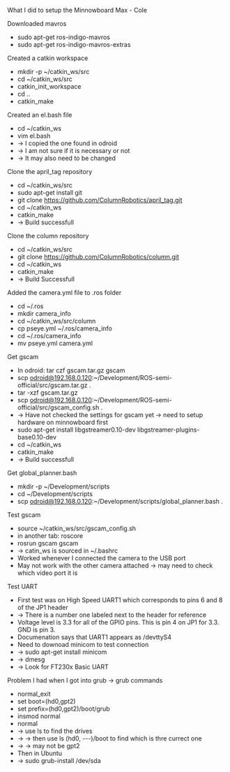 What I did to setup the Minnowboard Max - Cole

Downloaded mavros
* sudo apt-get ros-indigo-mavros
* sudo apt-get ros-indigo-mavros-extras

Created a catkin workspace
* mkdir -p ~/catkin_ws/src
* cd ~/catkin_ws/src
* catkin_init_workspace
* cd ..
* catkin_make

Created an el.bash file
* cd ~/catkin_ws
* vim el.bash
* -> I copied the one found in odroid
* -> I am not sure if it is necessary or not
* -> It may also need to be changed

Clone the april_tag repository
* cd ~/catkin_ws/src
* sudo apt-get install git
* git clone https://github.com/ColumnRobotics/april_tag.git
* cd ~/catkin_ws
* catkin_make
* -> Build successfull

Clone the column repository
* cd ~/catkin_ws/src
* git clone https://github.com/ColumnRobotics/column.git
* cd ~/catkin_ws
* catkin_make
* -> Build Successfull

Added the camera.yml file to .ros folder
* cd ~/.ros
* mkdir camera_info
* cd ~/catkin_ws/src/column
* cp pseye.yml ~/.ros/camera_info
* cd ~/.ros/camera_info
* mv pseye.yml camera.yml

Get gscam
* In odroid: tar czf gscam.tar.gz gscam
* scp odroid@192.168.0.120:~/Development/ROS-semi-official/src/gscam.tar.gz .
* tar -xzf gscam.tar.gz
* scp odroid@192.168.0.120:~/Development/ROS-semi-official/src/gscam_config.sh .
* -> Have not checked the settings for gscam yet -> need to setup hardware on minnowboard first
* sudo apt-get install libgstreamer0.10-dev libgstreamer-plugins-base0.10-dev
* cd ~/catkin_ws
* catkin_make 
* -> Build successfull

Get global_planner.bash
* mkdir -p ~/Development/scripts
* cd ~/Development/scripts
* scp odroid@192.168.0.120:~/Development/scripts/global_planner.bash .

Test gscam
* source ~/catkin_ws/src/gscam_config.sh
* in another tab: roscore
* rosrun gscam gscam
* -> catin_ws is sourced in ~/.bashrc
* Worked whenever I connected the camera to the USB port
* May not work with the other camera attached -> may need to check which video port it is

Test UART
* First test was on High Speed UART1 which corresponds to pins 6 and 8 of the JP1 header
* -> There is a number one labeled next to the header for reference
* Voltage level is 3.3 for all of the GPIO pins. This is pin 4 on JP1 for 3.3. GND is pin 3.
* Documenation says that UART1 appears as /devttyS4
* Need to downoad minicom to test connection
* -> sudo apt-get install minicom
* -> dmesg
* -> Look for FT230x Basic UART

Problem I had when I got into grub -> grub commands
* normal_exit
* set boot=(hd0,gpt2)
* set prefix=(hd0,gpt2)/boot/grub
* insmod normal
* normal
* -> use ls to find the drives
* -> -> then use ls (hd0, ---)/boot to find which is thre currect one
* -> -> may not be gpt2
* Then in Ubuntu
* -> sudo grub-install /dev/sda
